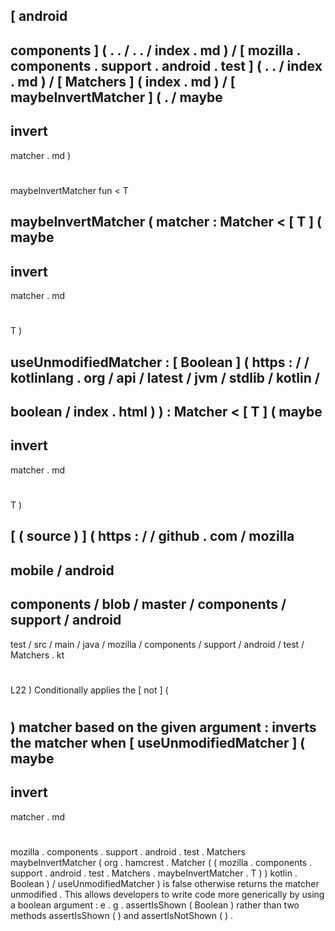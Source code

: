 [
android
-
components
]
(
.
.
/
.
.
/
index
.
md
)
/
[
mozilla
.
components
.
support
.
android
.
test
]
(
.
.
/
index
.
md
)
/
[
Matchers
]
(
index
.
md
)
/
[
maybeInvertMatcher
]
(
.
/
maybe
-
invert
-
matcher
.
md
)
#
maybeInvertMatcher
fun
<
T
>
maybeInvertMatcher
(
matcher
:
Matcher
<
[
T
]
(
maybe
-
invert
-
matcher
.
md
#
T
)
>
useUnmodifiedMatcher
:
[
Boolean
]
(
https
:
/
/
kotlinlang
.
org
/
api
/
latest
/
jvm
/
stdlib
/
kotlin
/
-
boolean
/
index
.
html
)
)
:
Matcher
<
[
T
]
(
maybe
-
invert
-
matcher
.
md
#
T
)
>
[
(
source
)
]
(
https
:
/
/
github
.
com
/
mozilla
-
mobile
/
android
-
components
/
blob
/
master
/
components
/
support
/
android
-
test
/
src
/
main
/
java
/
mozilla
/
components
/
support
/
android
/
test
/
Matchers
.
kt
#
L22
)
Conditionally
applies
the
[
not
]
(
#
)
matcher
based
on
the
given
argument
:
inverts
the
matcher
when
[
useUnmodifiedMatcher
]
(
maybe
-
invert
-
matcher
.
md
#
mozilla
.
components
.
support
.
android
.
test
.
Matchers
maybeInvertMatcher
(
org
.
hamcrest
.
Matcher
(
(
mozilla
.
components
.
support
.
android
.
test
.
Matchers
.
maybeInvertMatcher
.
T
)
)
kotlin
.
Boolean
)
/
useUnmodifiedMatcher
)
is
false
otherwise
returns
the
matcher
unmodified
.
This
allows
developers
to
write
code
more
generically
by
using
a
boolean
argument
:
e
.
g
.
assertIsShown
(
Boolean
)
rather
than
two
methods
assertIsShown
(
)
and
assertIsNotShown
(
)
.
